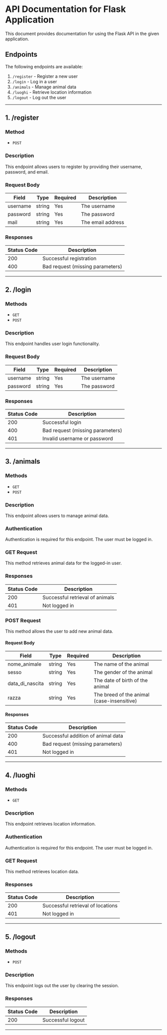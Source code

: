 # API Documentation for Flask Application

This document provides documentation for using the Flask API in the given application.

## Endpoints

The following endpoints are available:

1. `/register` - Register a new user
2. `/login` - Log in a user
3. `/animals` - Manage animal data
4. `/luoghi` - Retrieve location information
5. `/logout` - Log out the user

---

## 1. /register

### Method

- `POST`

### Description

This endpoint allows users to register by providing their username, password, and email.

### Request Body

| Field     | Type   | Required | Description           |
| --------- | ------ | -------- | --------------------- |
| username  | string | Yes      | The username          |
| password  | string | Yes      | The password          |
| mail      | string | Yes      | The email address     |

### Responses

| Status Code | Description                       |
| ----------- | --------------------------------- |
| 200         | Successful registration           |
| 400         | Bad request (missing parameters)  |

---

## 2. /login

### Methods

- `GET`
- `POST`

### Description

This endpoint handles user login functionality.

### Request Body

| Field     | Type   | Required | Description           |
| --------- | ------ | -------- | --------------------- |
| username  | string | Yes      | The username          |
| password  | string | Yes      | The password          |

### Responses

| Status Code | Description                       |
| ----------- | --------------------------------- |
| 200         | Successful login                  |
| 400         | Bad request (missing parameters)  |
| 401         | Invalid username or password       |

---

## 3. /animals

### Methods

- `GET`
- `POST`

### Description

This endpoint allows users to manage animal data.

### Authentication

Authentication is required for this endpoint. The user must be logged in.

### GET Request

This method retrieves animal data for the logged-in user.

### Responses

| Status Code | Description                     |
| ----------- | ------------------------------- |
| 200         | Successful retrieval of animals |
| 401         | Not logged in                   |

### POST Request

This method allows the user to add new animal data.

#### Request Body

| Field             | Type   | Required | Description                            |
| ----------------- | ------ | -------- | -------------------------------------- |
| nome_animale      | string | Yes      | The name of the animal                  |
| sesso             | string | Yes      | The gender of the animal                |
| data_di_nascita   | string | Yes      | The date of birth of the animal         |
| razza             | string | Yes      | The breed of the animal (case-insensitive) |

#### Responses

| Status Code | Description                           |
| ----------- | ------------------------------------- |
| 200         | Successful addition of animal data     |
| 400         | Bad request (missing parameters)      |
| 401         | Not logged in                         |

---

## 4. /luoghi

### Methods

- `GET`

### Description

This endpoint retrieves location information.

### Authentication

Authentication is required for this endpoint. The user must be logged in.

### GET Request

This method retrieves location data.

### Responses

| Status Code | Description                       |
| ----------- | --------------------------------- |
| 200         | Successful retrieval of locations |
| 401         | Not logged in                     |

---

## 5. /logout

### Methods

- `POST`

### Description

This endpoint logs out the user by clearing the session.

### Responses

| Status Code | Description       |
| ----------- | ----------------- |
| 200         | Successful logout |

---

##